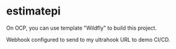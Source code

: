 # estimatepi

On OCP, you can use template "Wildfly" to build this project.

Webhook configured to send to my ultrahook URL to demo CI/CD.
